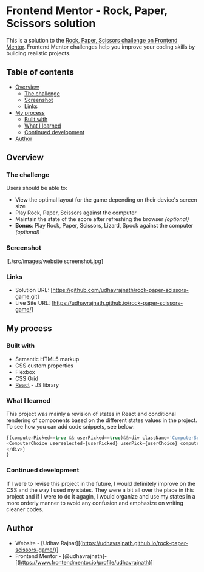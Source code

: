 # Frontend Mentor - Rock, Paper, Scissors solution

This is a solution to the [Rock, Paper, Scissors challenge on Frontend Mentor](https://www.frontendmentor.io/challenges/rock-paper-scissors-game-pTgwgvgH). Frontend Mentor challenges help you improve your coding skills by building realistic projects. 

## Table of contents

- [Overview](#overview)
  - [The challenge](#the-challenge)
  - [Screenshot](#screenshot)
  - [Links](#links)
- [My process](#my-process)
  - [Built with](#built-with)
  - [What I learned](#what-i-learned)
  - [Continued development](#continued-development)
- [Author](#author)


## Overview

### The challenge

Users should be able to:

- View the optimal layout for the game depending on their device's screen size
- Play Rock, Paper, Scissors against the computer
- Maintain the state of the score after refreshing the browser _(optional)_
- **Bonus**: Play Rock, Paper, Scissors, Lizard, Spock against the computer _(optional)_

### Screenshot

![./src/images/website screenshot.jpg]

### Links

- Solution URL: [https://github.com/udhavrajnath/rock-paper-scissors-game.git]
- Live Site URL: [https://udhavrajnath.github.io/rock-paper-scissors-game/]

## My process

### Built with

- Semantic HTML5 markup
- CSS custom properties
- Flexbox
- CSS Grid
- [React](https://reactjs.org/) - JS library


### What I learned
This project was mainly a revision of states in React and conditional rendering of components based on the different states values in the project.
To see how you can add code snippets, see below:

```js
{(computerPicked==true && userPicked==true)&&<div className='ComputerSelected'>
<ComputerChoice userselected={userPicked} userPick={userChoice} computerPick={computerchose}/>
</div>}
}
```


### Continued development

If I were to revise this project in the future, I would definitely improve on the CSS and the way I used my states. They were a bit all over the place in this project and if I were to do it agagin, I would organize and use my states in a more orderly manner to avoid any confusion and emphasize on writing cleaner codes.

## Author

- Website - [Udhav Rajnat][(https://udhavrajnath.github.io/rock-paper-scissors-game/)]
- Frontend Mentor - [@udhavrajnath]-[(https://www.frontendmentor.io/profile/udhavrajnath)]

